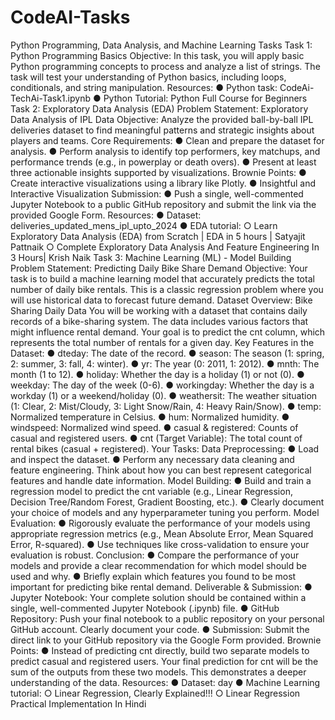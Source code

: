 # CodeAI-Tasks

Python Programming, Data Analysis, 
and Machine Learning Tasks 
Task 1: Python Programming Basics 
Objective: 
In this task, you will apply basic Python programming concepts to process and analyze a list of 
strings. The task will test your understanding of Python basics, including loops, conditionals, 
and string manipulation. 
Resources: 
● Python task: CodeAi-TechAi-Task1.ipynb 
● Python Tutorial: Python Full Course for Beginners 
Task 2: Exploratory Data Analysis (EDA) 
Problem Statement: Exploratory Data Analysis of IPL Data 
Objective: 
Analyze the provided ball-by-ball IPL deliveries dataset to find meaningful patterns and 
strategic insights about players and teams. 
Core Requirements: 
● Clean and prepare the dataset for analysis. 
● Perform analysis to identify top performers, key matchups, and performance trends (e.g., 
in powerplay or death overs). 
● Present at least three actionable insights supported by visualizations. 
Brownie Points: 
● Create interactive visualizations using a library like Plotly. 
● Insightful and Interactive Visualization 
Submission: 
● Push a single, well-commented Jupyter Notebook to a public GitHub repository and 
submit the link via the provided Google Form. 
Resources: 
● Dataset: deliveries_updated_mens_ipl_upto_2024 
● EDA tutorial: 
○ Learn Exploratory Data Analysis (EDA) from Scratch | EDA in 5 hours | Satyajit 
Pattnaik 
○ Complete Exploratory Data Analysis And Feature Engineering In 3 Hours| Krish Naik 
Task 3: Machine Learning (ML) - Model Building 
Problem Statement: Predicting Daily Bike Share Demand 
Objective: 
Your task is to build a machine learning model that accurately predicts the total number of 
daily bike rentals. This is a classic regression problem where you will use historical data to 
forecast future demand. 
Dataset Overview: Bike Sharing Daily Data 
You will be working with a dataset that contains daily records of a bike-sharing system. The 
data includes various factors that might influence rental demand. Your goal is to predict the 
cnt column, which represents the total number of rentals for a given day. 
Key Features in the Dataset: 
● dteday: The date of the record. 
● season: The season (1: spring, 2: summer, 3: fall, 4: winter). 
● yr: The year (0: 2011, 1: 2012). 
● mnth: The month (1 to 12). 
● holiday: Whether the day is a holiday (1) or not (0). 
● weekday: The day of the week (0-6). 
● workingday: Whether the day is a workday (1) or a weekend/holiday (0). 
● weathersit: The weather situation (1: Clear, 2: Mist/Cloudy, 3: Light Snow/Rain, 4: Heavy 
Rain/Snow). 
● temp: Normalized temperature in Celsius. 
● hum: Normalized humidity. 
● windspeed: Normalized wind speed. 
● casual & registered: Counts of casual and registered users. 
● cnt (Target Variable): The total count of rental bikes (casual + registered). 
Your Tasks: 
Data Preprocessing: 
● Load and inspect the dataset. 
● Perform any necessary data cleaning and feature engineering. Think about how you can 
best represent categorical features and handle date information. 
Model Building: 
● Build and train a regression model to predict the cnt variable (e.g., Linear Regression, 
Decision Tree/Random Forest, Gradient Boosting, etc.). 
● Clearly document your choice of models and any hyperparameter tuning you perform. 
Model Evaluation: 
● Rigorously evaluate the performance of your models using appropriate regression 
metrics (e.g., Mean Absolute Error, Mean Squared Error, R-squared). 
● Use techniques like cross-validation to ensure your evaluation is robust. 
Conclusion: 
● Compare the performance of your models and provide a clear recommendation for which 
model should be used and why. 
● Briefly explain which features you found to be most important for predicting bike rental 
demand. 
Deliverable & Submission: 
● Jupyter Notebook: Your complete solution should be contained within a single, 
well-commented Jupyter Notebook (.ipynb) file. 
● GitHub Repository: Push your final notebook to a public repository on your personal 
GitHub account. Clearly document your code. 
● Submission: Submit the direct link to your GitHub repository via the Google Form 
provided. 
Brownie Points: 
● Instead of predicting cnt directly, build two separate models to predict casual and 
registered users. Your final prediction for cnt will be the sum of the outputs from these 
two models. This demonstrates a deeper understanding of the data. 
Resources: 
● Dataset: day 
● Machine Learning tutorial: 
○ Linear Regression, Clearly Explained!!! 
○ Linear Regression Practical Implementation In Hindi 
